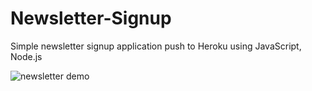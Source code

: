 # Newsletter-Signup
Simple newsletter signup application push to Heroku using JavaScript, Node.js

![newsletter demo](https://user-images.githubusercontent.com/34847723/162593755-87d23d76-3da3-4584-8d7b-6945da9d3fd9.PNG)
